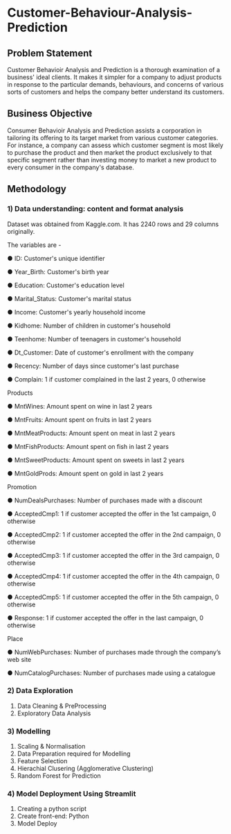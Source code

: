 # Customer-Behaviour-Analysis-Prediction

## Problem Statement
Customer Behavioir Analysis and Prediction is a thorough examination of a business' ideal clients. It makes it simpler for a company to adjust products in response to the particular demands, behaviours, and concerns of various sorts of customers and helps the company better understand its customers.

## Business Objective 
Consumer Behavioir Analysis and Prediction assists a corporation in tailoring its offering to its target market from various customer categories. For instance, a company can assess which customer segment is most likely to purchase the product and then market the product exclusively to that specific segment rather than investing money to market a new product to every consumer in the company's database.

## Methodology

### 1) Data understanding: content and format analysis

Dataset was obtained from Kaggle.com. It has 2240 rows and 29 columns originally.

The variables are -

●	ID: Customer's unique identifier

●	Year_Birth: Customer's birth year

●	Education: Customer's education level

●	Marital_Status: Customer's marital status

●	Income: Customer's yearly household income

●	Kidhome: Number of children in customer's household

●	Teenhome: Number of teenagers in customer's household

●	Dt_Customer: Date of customer's enrollment with the company

●	Recency: Number of days since customer's last purchase

●	Complain: 1 if customer complained in the last 2 years, 0 otherwise

Products

●	MntWines: Amount spent on wine in last 2 years

●	MntFruits: Amount spent on fruits in last 2 years

●	MntMeatProducts: Amount spent on meat in last 2 years

●	MntFishProducts: Amount spent on fish in last 2 years

●	MntSweetProducts: Amount spent on sweets in last 2 years

●	MntGoldProds: Amount spent on gold in last 2 years

Promotion

●	NumDealsPurchases: Number of purchases made with a discount

●	AcceptedCmp1: 1 if customer accepted the offer in the 1st campaign, 0 otherwise

●	AcceptedCmp2: 1 if customer accepted the offer in the 2nd campaign, 0 otherwise

●	AcceptedCmp3: 1 if customer accepted the offer in the 3rd campaign, 0 otherwise

●	AcceptedCmp4: 1 if customer accepted the offer in the 4th campaign, 0 otherwise

●	AcceptedCmp5: 1 if customer accepted the offer in the 5th campaign, 0 otherwise

●	Response: 1 if customer accepted the offer in the last campaign, 0 otherwise

Place

●	NumWebPurchases: Number of purchases made through the company’s web site

●	NumCatalogPurchases: Number of purchases made using a catalogue


### 2) Data Exploration

1) Data Cleaning & PreProcessing
2) Exploratory Data Analysis

### 3) Modelling

1) Scaling & Normalisation
2) Data Preparation required for Modelling
3) Feature Selection
4) Hierachial Clusering (Agglomerative Clustering)
5) Random Forest for Prediction

### 4) Model Deployment Using Streamlit

1) Creating a python script
2) Create front-end: Python
3) Model Deploy
